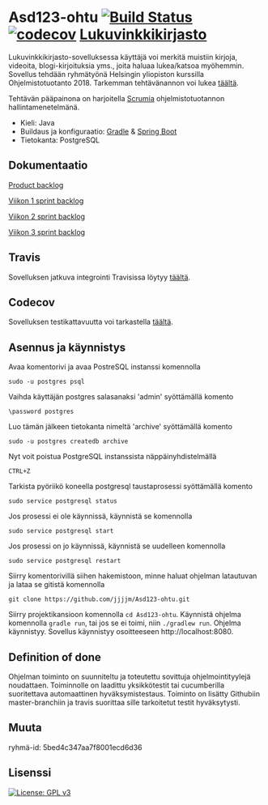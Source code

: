 # Asd123-ohtu  [![Build Status](https://travis-ci.com/jjjjm/Asd123-ohtu.svg?branch=master)](https://travis-ci.com/jjjjm/Asd123-ohtu)  [![codecov](https://codecov.io/gh/jjjjm/Asd123-ohtu/branch/master/graph/badge.svg)](https://codecov.io/gh/jjjjm/Asd123-ohtu) [Lukuvinkkikirjasto](https://asd123-ohtu.herokuapp.com/)

Lukuvinkkikirjasto-sovelluksessa käyttäjä voi merkitä muistiin kirjoja, videoita, blogi-kirjoituksia yms., joita haluaa lukea/katsoa myöhemmin. Sovellus tehdään ryhmätyönä Helsingin yliopiston kurssilla Ohjelmistotuotanto 2018. Tarkemman tehtävänannon voi lukea [täältä](https://github.com/mluukkai/ohjelmistotuotanto2018/wiki/miniprojekti-speksi).

Tehtävän pääpainona on harjoitella [Scrumia](https://www.scrum.org/resources/what-is-scrum) ohjelmistotuotannon hallintamenetelmänä.

* Kieli: Java
* Buildaus ja konfiguraatio: [Gradle](https://gradle.org/) & [Spring Boot](https://spring.io/)
* Tietokanta: PostgreSQL

## Dokumentaatio
[Product backlog](https://docs.google.com/spreadsheets/d/19UW1VPX9_UCwK7XIggMv1iKhb0BMqjDI0IBkyVOpkDY/edit#gid=0)

[Viikon 1 sprint backlog](https://docs.google.com/spreadsheets/d/19UW1VPX9_UCwK7XIggMv1iKhb0BMqjDI0IBkyVOpkDY/edit#gid=700264663)

[Viikon 2 sprint backlog](https://docs.google.com/spreadsheets/d/19UW1VPX9_UCwK7XIggMv1iKhb0BMqjDI0IBkyVOpkDY/edit#gid=2112997468)

[Viikon 3 sprint backlog](https://docs.google.com/spreadsheets/d/19UW1VPX9_UCwK7XIggMv1iKhb0BMqjDI0IBkyVOpkDY/edit#gid=760035095)

## Travis
Sovelluksen jatkuva integrointi Travisissa löytyy [täältä](https://travis-ci.com/jjjjm/Asd123-ohtu).

## Codecov
Sovelluksen testikattavuutta voi tarkastella [täältä](https://codecov.io/gh/jjjjm/Asd123-ohtu).

## Asennus ja käynnistys
Avaa komentorivi ja avaa PostreSQL instanssi komennolla
```
sudo -u postgres psql
```
Vaihda käyttäjän postgres salasanaksi 'admin' syöttämällä komento
```
\password postgres
```
Luo tämän jälkeen tietokanta nimeltä 'archive' syöttämällä komento
```
sudo -u postgres createdb archive
```
Nyt voit poistua PostgreSQL instanssista näppäinyhdistelmällä 
```
CTRL+Z
```
Tarkista pyöriikö koneella postgresql taustaprosessi syöttämällä komento
```
sudo service postgresql status
```
Jos prosessi ei ole käynnissä, käynnistä se komennolla
```
sudo service postgresql start
```
Jos prosessi on jo käynnissä, käynnistä se uudelleen komennolla
```
sudo service postgresql restart
```
Siirry komentorivillä siihen hakemistoon, minne haluat ohjelman latautuvan ja lataa se gitistä komennolla
```
git clone https://github.com/jjjjm/Asd123-ohtu.git
```
Siirry projektikansioon komennolla ```cd Asd123-ohtu```. Käynnistä ohjelma komennolla ```gradle run```, tai jos se ei toimi, niin ```./gradlew run```.
Ohjelma käynnistyy. Sovellus käynnistyy osoitteeseen http://localhost:8080.

## Definition of done
Ohjelman toiminto on suunniteltu ja toteutettu sovittuja ohjelmointityylejä noudattaen. Toiminnolle on laadittu yksikkötestit tai cucumberilla suoritettava automaattinen hyväksymistestaus. Toiminto on lisätty Githubiin master-branchiin ja travis suorittaa sille tarkoitetut testit hyväksytysti.

## Muuta
ryhmä-id: 5bed4c347aa7f8001ecd6d36

## Lisenssi
 [![License: GPL v3](https://img.shields.io/badge/License-GPL%20v3-blue.svg)](https://www.gnu.org/licenses/gpl-3.0)
